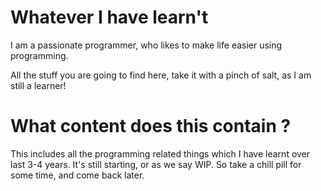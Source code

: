 # Whatever I have learn't

I am a passionate programmer, who likes to make life easier using programming. 

All the stuff you are going to find here, 
take it with a pinch of salt, as 
I am still a learner!


# What content does this contain ?
This includes all the programming related things which I have learnt over last 3-4 years.
It's still starting, or as we say WIP. So take a chill pill for some time, and come back later.
